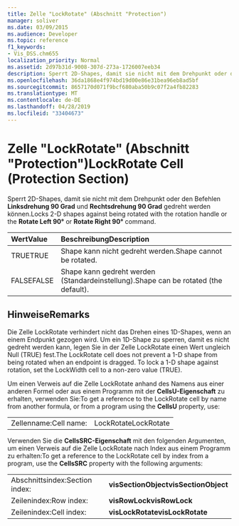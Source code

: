 ```yaml
---
title: Zelle "LockRotate" (Abschnitt "Protection")
manager: soliver
ms.date: 03/09/2015
ms.audience: Developer
ms.topic: reference
f1_keywords:
- Vis_DSS.chm655
localization_priority: Normal
ms.assetid: 2d97b31d-9008-307d-273a-1726007eeb34
description: Sperrt 2D-Shapes, damit sie nicht mit dem Drehpunkt oder den Befehlen Linksdrehung 90 Grad und Rechtsdrehung 90 Grad gedreht werden können.
ms.openlocfilehash: 36da1868e4f974bd19d00e86e31bea96eb8ad5bf
ms.sourcegitcommit: 8657170d071f9bcf680aba50b9c07f2a4fb82283
ms.translationtype: MT
ms.contentlocale: de-DE
ms.lasthandoff: 04/28/2019
ms.locfileid: "33404673"
---
```

# <a name="lockrotate-cell-protection-section"></a><span data-ttu-id="d6743-103">Zelle "LockRotate" (Abschnitt "Protection")</span><span class="sxs-lookup"><span data-stu-id="d6743-103">LockRotate Cell (Protection Section)</span></span>

<span data-ttu-id="d6743-104">Sperrt 2D-Shapes, damit sie nicht mit dem Drehpunkt oder den Befehlen **Linksdrehung 90 Grad** und **Rechtsdrehung 90 Grad** gedreht werden können.</span><span class="sxs-lookup"><span data-stu-id="d6743-104">Locks 2-D shapes against being rotated with the rotation handle or the **Rotate Left 90°** or **Rotate Right 90°** command.</span></span> 
  
|<span data-ttu-id="d6743-105">**Wert**</span><span class="sxs-lookup"><span data-stu-id="d6743-105">**Value**</span></span>|<span data-ttu-id="d6743-106">**Beschreibung**</span><span class="sxs-lookup"><span data-stu-id="d6743-106">**Description**</span></span>|
|:-----|:-----|
| <span data-ttu-id="d6743-107">TRUE</span><span class="sxs-lookup"><span data-stu-id="d6743-107">TRUE</span></span>  <br/> | <span data-ttu-id="d6743-108">Shape kann nicht gedreht werden.</span><span class="sxs-lookup"><span data-stu-id="d6743-108">Shape cannot be rotated.</span></span>  <br/> |
| <span data-ttu-id="d6743-109">FALSE</span><span class="sxs-lookup"><span data-stu-id="d6743-109">FALSE</span></span>  <br/> | <span data-ttu-id="d6743-110">Shape kann gedreht werden (Standardeinstellung).</span><span class="sxs-lookup"><span data-stu-id="d6743-110">Shape can be rotated (the default).</span></span>  <br/> |
   
## <a name="remarks"></a><span data-ttu-id="d6743-111">Hinweise</span><span class="sxs-lookup"><span data-stu-id="d6743-111">Remarks</span></span>

<span data-ttu-id="d6743-p101">Die Zelle LockRotate verhindert nicht das Drehen eines 1D-Shapes, wenn an einem Endpunkt gezogen wird. Um ein 1D-Shape zu sperren, damit es nicht gedreht werden kann, legen Sie in der Zelle LockRotate einen Wert ungleich Null (TRUE) fest.</span><span class="sxs-lookup"><span data-stu-id="d6743-p101">The LockRotate cell does not prevent a 1-D shape from being rotated when an endpoint is dragged. To lock a 1-D shape against rotation, set the LockWidth cell to a non-zero value (TRUE).</span></span>
  
<span data-ttu-id="d6743-114">Um einen Verweis auf die Zelle LockRotate anhand des Namens aus einer anderen Formel oder aus einem Programm mit der **CellsU-Eigenschaft** zu erhalten, verwenden Sie:</span><span class="sxs-lookup"><span data-stu-id="d6743-114">To get a reference to the LockRotate cell by name from another formula, or from a program using the **CellsU** property, use:</span></span> 
  
|||
|:-----|:-----|
| <span data-ttu-id="d6743-115">Zellenname:</span><span class="sxs-lookup"><span data-stu-id="d6743-115">Cell name:</span></span>  <br/> | <span data-ttu-id="d6743-116">LockRotate</span><span class="sxs-lookup"><span data-stu-id="d6743-116">LockRotate</span></span>  <br/> |
   
<span data-ttu-id="d6743-117">Verwenden Sie die **CellsSRC-Eigenschaft** mit den folgenden Argumenten, um einen Verweis auf die Zelle LockRotate nach Index aus einem Programm zu erhalten:</span><span class="sxs-lookup"><span data-stu-id="d6743-117">To get a reference to the LockRotate cell by index from a program, use the **CellsSRC** property with the following arguments:</span></span> 
  
|||
|:-----|:-----|
| <span data-ttu-id="d6743-118">Abschnittsindex:</span><span class="sxs-lookup"><span data-stu-id="d6743-118">Section index:</span></span>  <br/> |<span data-ttu-id="d6743-119">**visSectionObject**</span><span class="sxs-lookup"><span data-stu-id="d6743-119">**visSectionObject**</span></span> <br/> |
| <span data-ttu-id="d6743-120">Zeilenindex:</span><span class="sxs-lookup"><span data-stu-id="d6743-120">Row index:</span></span>  <br/> |<span data-ttu-id="d6743-121">**visRowLock**</span><span class="sxs-lookup"><span data-stu-id="d6743-121">**visRowLock**</span></span> <br/> |
| <span data-ttu-id="d6743-122">Zeilenindex:</span><span class="sxs-lookup"><span data-stu-id="d6743-122">Cell index:</span></span>  <br/> |<span data-ttu-id="d6743-123">**visLockRotate**</span><span class="sxs-lookup"><span data-stu-id="d6743-123">**visLockRotate**</span></span> <br/> |
   

